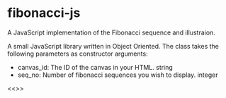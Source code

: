 fibonacci-js
============

A JavaScript implementation of the Fibonacci sequence and illustraion.

A small JavaScript library written in Object Oriented. 
The class takes the following parameters as constructor arguments:
- canvas_id: The ID of the canvas in your HTML. string
- seq_no: Number of fibonacci sequences you wish to display. integer

<<<Still under development>>>
